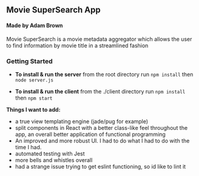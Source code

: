 ## Movie SuperSearch App
#### Made by Adam Brown

Movie SuperSearch is a movie metadata aggregator which allows the user to find information by movie title in a streamlined fashion

### Getting Started

* **To install & run the server**
from the root directory run 
`npm install`
then
`node server.js`

* **To install & run the client**
from the ./client directory run
`npm install`
then
`npm start`

**Things I want to add:**
* a true view templating engine (jade/pug for example)
* split components in React with a better class-like feel throughout the app, an overall better application of functional programming
* An improved and more robust UI.  I had to do what I had to do with the time I had.
* automated testing with Jest
* more bells and whistles overall
* had a strange issue trying to get eslint functioning, so id like to lint it

